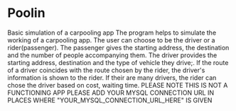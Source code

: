 # Poolin
Basic simulation of a carpooling app
The program helps to simulate the working of a carpooling app. The user can choose to be the driver or a rider(passenger).
The passenger gives the starting address, the destination and the number of people accompanying them.
The driver provides the starting address, destination and the type of vehicle they drive;.
If the route of a driver coincides with the route chosen by the rider, the driver's information is shown to the rider. If their are many drivers, the rider can chose the driver based on cost, waiting time.
PLEASE NOTE THIS IS NOT A FUNCTIONING APP
PLEASE ADD YOUR MYSQL CONNECTION URL IN PLACES WHERE "YOUR_MYSQL_CONNECTION_URL_HERE" IS GIVEN
